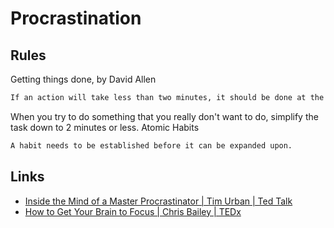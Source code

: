 # Procrastination

## Rules

Getting things done, by David Allen

```sh
If an action will take less than two minutes, it should be done at the moment it's defined
```

When you try to do something that you really don't want to do, simplify the task down to 2 minutes or less. Atomic Habits

```sh
A habit needs to be established before it can be expanded upon.
```

## Links

- [Inside the Mind of a Master Procrastinator | Tim Urban | Ted Talk](https://www.youtube.com/watch?v=arj7oStGLkU)
- [How to Get Your Brain to Focus | Chris Bailey | TEDx](https://www.youtube.com/watch?v=Hu4Yvq-g7_Y)
